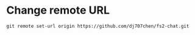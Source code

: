 # Change remote URL
```shell
git remote set-url origin https://github.com/dj707chen/fs2-chat.git
```
